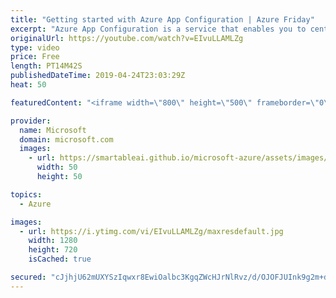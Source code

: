 ```yaml
---
title: "Getting started with Azure App Configuration | Azure Friday"
excerpt: "Azure App Configuration is a service that enables you to centralize your application configuration. Built on the simple concept of key-value pairs, this service provides manageability, availability, and ease-of-use. You can use Azure App Configuration to store and retrieve settings for applications,"
originalUrl: https://youtube.com/watch?v=EIvuLLAMLZg
type: video
price: Free
length: PT14M42S
publishedDateTime: 2019-04-24T23:03:29Z
heat: 50

featuredContent: "<iframe width=\"800\" height=\"500\" frameborder=\"0\" src=\"https://www.youtube.com/embed/EIvuLLAMLZg\" allow=\"accelerometer; autoplay; encrypted-media; gyroscope; picture-in-picture\" allowfullscreen></iframe>"

provider:
  name: Microsoft
  domain: microsoft.com
  images:
    - url: https://smartableai.github.io/microsoft-azure/assets/images/organizations/microsoft.com-50x50.jpg
      width: 50
      height: 50

topics:
  - Azure

images:
  - url: https://i.ytimg.com/vi/EIvuLLAMLZg/maxresdefault.jpg
    width: 1280
    height: 720
    isCached: true

secured: "cJjhjU62mUXYSzIqwxr8EwiOalbc3KgqZWcHJrNlRvz/d/OJOFJUInk9g2m+d2kI874UvBsNw0/x8mcaHKtMY2zVAu2Krwi8E+ThDVmyeS6HlO4rLB8VXSDKqEJbbiRoWranIiLs0LFcQagSTtImTbi/Fz6ghnMPhvDiX0o4l41LHECRFFCIXyY97rXeCITF7ug9cCkKDMh5e+yDGhEOP4NXwcY97n7TxvU/Jz5KoZUm7ET8nyStVrkC0g1hv0Lr8hI68pX9/0chkMw3PZU92t7CMayPjoTnBLT3aW3dBdz4zp2Y8PLANwH2AoWx2pnVVEcmZpdLVs+Izp714z17WRKEDbFtfaXMKXu5RXPMjH1nD9T7kCjxNme1Ecs1c9l8ErN6Lfc2/hFeBfgFquv94gjSwDHjV7/cTSgNLLuso6Q=;NohBKaUJxYf9DxVnERcCWQ=="
---
```


